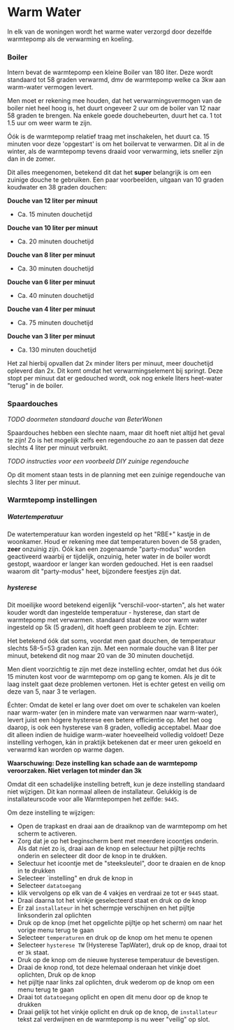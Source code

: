# Warm Water

In elk van de woningen wordt het warme water verzorgd door dezelfde warmtepomp als de verwarming en koeling.

### Boiler

Intern bevat de warmtepomp een kleine Boiler van 180 liter. Deze wordt standaard tot 58 graden verwarmd, dmv de warmtepomp welke ca 3kw aan warm-water vermogen levert.

Men moet er rekening mee houden, dat het verwarmingsvermogen van de boiler niet heel hoog is, het duurt ongeveer 2 uur om de boiler van 12 naar 58 graden te brengen.
Na enkele goede douchebeurten, duurt het ca. 1 tot 1.5 uur om weer warm te zijn.

Óók is de warmtepomp relatief traag met inschakelen, het duurt ca. 15 minuten voor deze 'opgestart' is om het boilervat te verwarmen.
Dit al in de winter, als de warmtepomp tevens draaid voor verwarming, iets sneller zijn dan in de zomer.

Dit alles meegenomen, betekend dit dat het **super** belangrijk is om een zuinige douche te gebruiken.
Een paar voorbeelden, uitgaan van 10 graden koudwater en 38 graden douchen:

**Douche van 12 liter per minuut**
- Ca. 15 minuten douchetijd

**Douche van 10 liter per minuut**
- Ca. 20 minuten douchetijd

**Douche van 8 liter per minuut**
- Ca. 30 minuten douchetijd

**Douche van 6 liter per minuut**
- Ca. 40 minuten douchetijd

**Douche van 4 liter per minuut**
- Ca. 75 minuten douchetijd

**Douche van 3 liter per minuut**
- Ca. 130 minuten douchetijd

Het zal hierbij opvallen dat 2x minder liters per minuut, meer douchetijd opleverd dan 2x.
Dit komt omdat het verwarmingselement bij springt. Deze stopt per minuut dat er gedouched wordt, ook nog enkele liters heet-water "terug" in de boiler.

### Spaardouches

*TODO doormeten standaard douche van BeterWonen*

Spaardouches hebben een slechte naam, maar dit hoeft niet altijd het geval te zijn!
Zo is het mogelijk zelfs een regendouche zo aan te passen dat deze slechts 4 liter per minuut verbruikt.

*TODO instructies voor een voorbeeld DIY zuinige regendouche*

Op dit moment staan tests in de planning met een zuinige regendouche van slechts 3 liter per minuut.

### Warmtepomp instellingen

##### Watertemperatuur

De watertemperatuur kan worden ingesteld op het "RBE+" kastje in de woonkamer. Houd er rekening mee dat temperaturen boven de 58 graden, **zeer** onzuinig zijn.
Óók kan een zogenaamde "party-modus" worden geactiveerd waarbij er tijdelijk, onzuinig, heter water in de boiler wordt gestopt, waardoor er langer kan worden gedouched.
Het is een raadsel waarom dit "party-modus" heet, bijzondere feestjes zijn dat.


##### hysterese

Dit moeilijke woord betekend eigenlijk "verschil-voor-starten", als het water kouder wordt dan ingestelde temperatuur - hysterese, dan start de warmtepomp met verwarmen.
standaard staat deze voor warm water ingesteld op 5k (5 graden), dit hoeft geen probleem te zijn. Echter:


Het betekend óók dat soms, voordat men gaat douchen, de temperatuur slechts 58-5=53 graden kan zijn.
Met een normale douche van 8 liter per minuut, betekend dit nog maar 20 van de 30 minuten douchetijd.

Men dient voorzichtig te zijn met deze instelling echter, omdat het dus óók 15 minuten kost voor de warmtepomp om op gang te komen.
Als je dit te laag instelt gaat deze problemen vertonen. Het is echter getest en veilig om deze van 5, naar 3 te verlagen.

Échter:
Omdat de ketel er lang over doet om over te schakelen van koelen naar warm-water (en in mindere mate van verwarmen naar warm-water), levert juist een hógere hysterese een betere efficientie op.
Met het oog daarop, is ook een hysterese van 8 graden, volledig acceptabel. Maar doe dit alleen indien de huidige warm-water hoeveelheid volledig voldoet!
Deze instelling verhogen, kán in praktijk betekenen dat er meer uren gekoeld en verwarmd kan worden op warme dagen.

**Waarschuwing: Deze instelling kan schade aan de warmtepomp veroorzaken. Niet verlagen tot minder dan 3k**

Omdat dit een schadelijke instelling betreft, kun je deze instelling standaard niet wijzigen. Dit kan normaal alleen de installateur.
Gelukkig is de installateurscode voor alle Warmtepompen het zelfde: `9445`.

Om deze instelling te wijzigen:
- Open de trapkast en draai aan de draaiknop van de warmtepomp om het scherm te activeren.
- Zorg dat je op het beginscherm bent met meerdere icoontjes onderin. Als dat niet zo is, draai aan de knop en selectuur het pijltje rechts onderin en selecteer dit door de knop in te drukken.
- Selectuur het icoontje met de "steeksleutel", door te draaien en de knop in te drukken
- Selecteer `instelling" en druk de knop in
- Selecteer `datatoegang` 
- klik vervolgens op elk van de 4 vakjes en verdraai ze tot er `9445` staat.
- Draai daarna tot het vinkje geselecteerd staat en druk op de knop
- Er zal `installateur`  in het schermpje verschijnen en het pijltje linksonderin zal oplichten
- Druk op de knop (met het opgelichte pijltje op het scherm) om naar het vorige menu terug te gaan
- Selecteer `temperaturen` en druk op de knop om het menu te openen
- Selecteer `hysterese TW` (Hysterese TapWater), druk op de knop, draai tot er `3k` staat.
- Druk op de knop om de nieuwe hysterese temperatuur de bevestigen.
- Draai de knop rond, tot deze helemaal onderaan het vinkje doet oplichten, Druk op de knop
- het pijltje naar links zal oplichten, druk wederom op de knop om een menu terug te gaan
- Draai tot `datatoegang` oplicht en open dit menu door op de knop te drukken
- Draai gelijk tot het vinkje oplicht en druk op de knop, de `installateur` tekst zal verdwijnen en de warmtepomp is nu weer "veilig" op slot.

